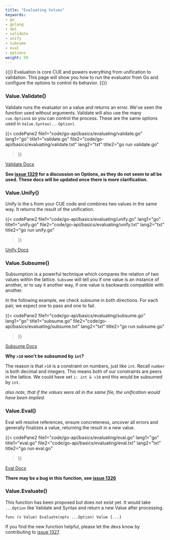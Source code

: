 ```yaml
---
title: "Evaluating Values"
keywords:
- go
- golang
- api
- validate
- unify
- subsume
- eval
- options
weight: 50
---
```


{{<lead>}}
Evaluation is core CUE and powers everything from unification to validation.
This page will show you how to run the evaluator from Go and
configure the options to control its behavior.
{{</lead>}}



### Value.Validate()

Validate runs the evaluator on a value and returns an error.
We've seen the function used without arguments.
Validate will also use the many `cue.Option`s so you can control the process.
These are the same options used in `Value.Syntax(...Option)`.

{{< codePane2
	file1="code/go-api/basics/evaluating/validate.go"  lang1="go"  title1="validate.go"
	file2="code/go-api/basics/evaluating/validate.txt" lang2="txt" title2="go run validate.go"
>}}

[Validate Docs](https://pkg.go.dev/cuelang.org/go@v0.4.0/cue#Value.Validate)

__See [issue 1329](https://github.com/cue-lang/cue/discussions/1329) for a discussion on Options,
as they do not seem to all be used. These docs will be updated once there is more clarification.__



### Value.Unify()

Unify is the `&` from your CUE code and combines two values in the same way.
It returns the result of the unification.

{{< codePane2
	file1="code/go-api/basics/evaluating/unify.go"  lang1="go"  title1="unify.go"
	file2="code/go-api/basics/evaluating/unify.txt" lang2="txt" title2="go run unify.go"
>}}

[Unify Docs](https://pkg.go.dev/cuelang.org/go@v0.4.0/cue#Value.Unify)


### Value.Subsume()

Subsumption is a powerful technique which compares the relation of two values within the lattice.
`Subsume` will tell you if one value is an instance of another,
or to say it another way, if one value is backwards compatible with another.

In the following example, we check subsume in both directions. 
For each pair, we expect one to pass and one to fail.

{{< codePane2
	file1="code/go-api/basics/evaluating/subsume.go"  lang1="go"  title1="subsume.go"
	file2="code/go-api/basics/evaluating/subsume.txt" lang2="txt" title2="go run subsume.go"
>}}

[Subsume Docs](https://pkg.go.dev/cuelang.org/go@v0.4.0/cue#Value.Subsume)

__Why `>10` won't be subsumed by `int`?__

The reason is that `>10` is a constraint on numbers, just like `int`.
Recall `number` is both decimal and integers.
This means both of our constraints are peers in the lattice.
We could have set `i: int & >10` and this would be subsumed by `int`.

_also note, that if the values were all in the same file,
the unification would have been implied._


### Value.Eval()

Eval will resolve references, ensure concreteness, uncover all errors and
generally finalizes a value, returning the result in a new value.

{{< codePane2
	file1="code/go-api/basics/evaluating/eval.go"  lang1="go"  title1="eval.go"
	file2="code/go-api/basics/evaluating/eval.txt" lang2="txt" title2="go run eval.go"
>}}

[Eval Docs](https://pkg.go.dev/cuelang.org/go@v0.4.0/cue#Value.Eval)

__There may be a bug in this function, see [issue 1326](https://github.com/cue-lang/cue/issues/1326)__



### Value.Evaluate()

This function has been proposed but does not exist yet.
It would take `...Option` like Validate and Syntax
and return a new Value after processing.

`func (v Value) Evaluate(opts ...Option) Value {...}`

If you find the new function helpful, please let the devs know
by contributing to [issue 1327](https://github.com/cue-lang/cue/issues/1327).

